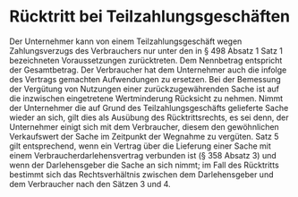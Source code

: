 # Rücktritt bei Teilzahlungsgeschäften

Der Unternehmer kann von einem Teilzahlungsgeschäft wegen Zahlungsverzugs des Verbrauchers nur unter den in § 498 Absatz 1 Satz 1 bezeichneten Voraussetzungen zurücktreten. Dem Nennbetrag entspricht der Gesamtbetrag. Der Verbraucher hat dem Unternehmer auch die infolge des Vertrags gemachten Aufwendungen zu ersetzen. Bei der Bemessung der Vergütung von Nutzungen einer zurückzugewährenden Sache ist auf die inzwischen eingetretene Wertminderung Rücksicht zu nehmen. Nimmt der Unternehmer die auf Grund des Teilzahlungsgeschäfts gelieferte Sache wieder an sich, gilt dies als Ausübung des Rücktrittsrechts, es sei denn, der Unternehmer einigt sich mit dem Verbraucher, diesem den gewöhnlichen Verkaufswert der Sache im Zeitpunkt der Wegnahme zu vergüten. Satz 5 gilt entsprechend, wenn ein Vertrag über die Lieferung einer Sache mit einem Verbraucherdarlehensvertrag verbunden ist (§ 358 Absatz 3) und wenn der Darlehensgeber die Sache an sich nimmt; im Fall des Rücktritts bestimmt sich das Rechtsverhältnis zwischen dem Darlehensgeber und dem Verbraucher nach den Sätzen 3 und 4.